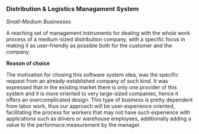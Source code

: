 <h3> Distribution & Logistics Managament System </h3>
<i> Small-Medium Businesses </i>

A reaching set of management instruments for dealing with the whole work process of a medium-sized distribution company, with a specific focus in making it as user-friendly as possible both for the customer and the company. 

<b>Reason of choice</b> 

The motivation for chosing this software system idea, was the specific request from an already-established company of such kind. It was expressed that in the existing market there is only one provider of this system and it is more oriented to very large-sized companies, hence  it offers an overcomplicated design. 
This type of business is pretty dependent from labor work, thus our approach will be user-experience oriented, facilitating the process for workers that may not have such experience with applications such as drivers or warehouse employees, additionally adding a value to the performace measurement by the manager.
